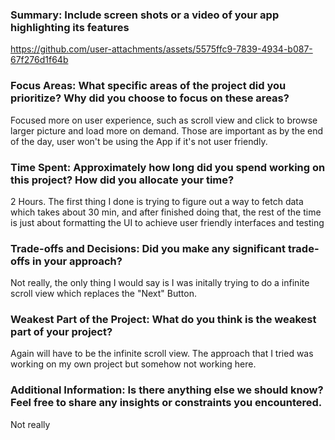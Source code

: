 ### Summary: Include screen shots or a video of your app highlighting its features
https://github.com/user-attachments/assets/5575ffc9-7839-4934-b087-67f276d1f64b

### Focus Areas: What specific areas of the project did you prioritize? Why did you choose to focus on these areas?

Focused more on user experience, such as scroll view and click to browse larger picture and load more on demand. 
Those are important as by the end of the day, user won't be using the App if it's not user friendly.

### Time Spent: Approximately how long did you spend working on this project? How did you allocate your time?

2 Hours. The first thing I done is trying to figure out a way to fetch data which takes about 30 min, and after finished doing that, the rest of the time is just about formatting the UI to achieve user friendly interfaces and testing

### Trade-offs and Decisions: Did you make any significant trade-offs in your approach?

Not really, the only thing I would say is I was initally trying to do a infinite scroll view which replaces the "Next" Button.

### Weakest Part of the Project: What do you think is the weakest part of your project?

Again will have to be the infinite scroll view. The approach that I tried was working on my own project but somehow not working here.

### Additional Information: Is there anything else we should know? Feel free to share any insights or constraints you encountered.

Not really
